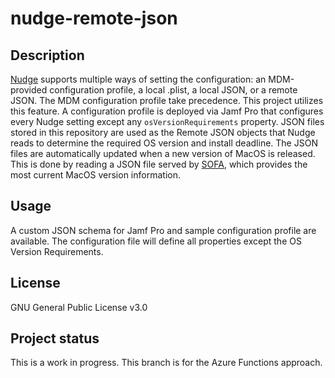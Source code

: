 # nudge-remote-json

## Description

[Nudge](https://github.com/macadmins/nudge) supports multiple ways of setting the configuration: an MDM-provided configuration profile, a local .plist, a local JSON, or a remote JSON. The MDM configuration profile take precedence. This project utilizes this feature. A configuration profile is deployed via Jamf Pro that configures every Nudge setting except any `osVersionRequirements` property. JSON files stored in this repository are used as the Remote JSON objects that Nudge reads to determine the required OS version and install deadline. The JSON files are automatically updated when a new version of MacOS is released. This is done by reading a JSON file served by [SOFA](https://sofa.macadmins.io/), which provides the most current MacOS version information.

## Usage

A custom JSON schema for Jamf Pro and sample configuration profile are available. The configuration file will define all properties except the OS Version Requirements.

## License

GNU General Public License v3.0

## Project status

This is a work in progress. This branch is for the Azure Functions approach.
